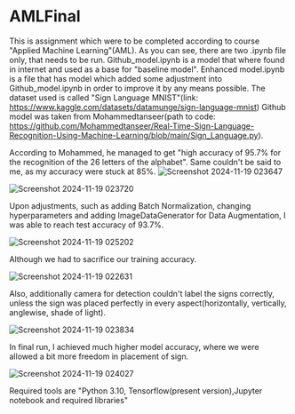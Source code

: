 # AMLFinal
This is assignment which were to be completed according to course "Applied Machine Learning"(AML). As you can see, there are two .ipynb file only, that needs to be run. Github_model.ipynb is a model that where found in internet and used as a base for "baseline model". Enhanced model.ipynb is a file that has model which added some adjustment into Github_model.ipynb in order to improve it by any means possible. The dataset used is called "Sign Language MNIST"(link: https://www.kaggle.com/datasets/datamunge/sign-language-mnist) Github model was taken from Mohammedtanseer(path to code: https://github.com/Mohammedtanseer/Real-Time-Sign-Language-Recognition-Using-Machine-Learning/blob/main/Sign_Language.py). 

According to Mohammed, he managed to get "high accuracy of 95.7% for the recognition of the 26 letters of the alphabet". Same couldn't be said to me, as my accuracy were stuck at 85%.
![Screenshot 2024-11-19 023647](https://github.com/user-attachments/assets/4a3a89c4-0a3c-4231-877e-a979e65b9966)

![Screenshot 2024-11-19 023720](https://github.com/user-attachments/assets/a455b76d-9c8a-4cfa-a045-f30644b109fe)

Upon adjustments, such as adding Batch Normalization, changing hyperparameters and adding ImageDataGenerator for Data Augmentation, I was able to reach test accuracy of 93.7%.

![Screenshot 2024-11-19 025202](https://github.com/user-attachments/assets/859f48e7-b76d-4278-99cb-0d308711165a)

Although we had to sacrifice our training accuracy.

![Screenshot 2024-11-19 022631](https://github.com/user-attachments/assets/0116df35-e8d3-42e5-8c69-1f07ae6c4e73)

Also, additionally camera for detection couldn't label the signs correctly, unless the sign was placed perfectly in every aspect(horizontally, vertically, anglewise, shade of light).

![Screenshot 2024-11-19 023834](https://github.com/user-attachments/assets/690add4a-c108-4d44-92cc-627a28f91b9d)

In final run, I achieved much higher model accuracy, where we were allowed a bit more freedom in placement of sign.

![Screenshot 2024-11-19 024027](https://github.com/user-attachments/assets/fe15165a-6947-445e-8369-442ea86857fe)

Required tools are "Python 3.10, Tensorflow(present version),Jupyter notebook and required libraries"
